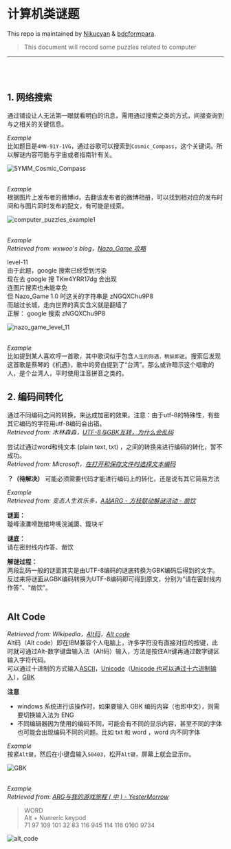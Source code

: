 # 计算机类谜题

This repo is maintained by [Nikucyan](https://github.com/Nikucyan) & [bdcformpara](https://github.com/bdcformpara).
  
> This document will record some puzzles related to computer
---
</br></br>


## 1. 网络搜索
通过铺设让人无法第一眼就看明白的讯息，需用通过搜索之类的方式，间接查询到与之相关的关键信息。

*Example*</br>
比如题目是`4MN-91Y-1VG`，通过谷歌可以搜索到`Cosmic_Compass`，这个关键词。所以解谜内容可能与宇宙或者指南针有关。 </br>

![5YMM_Cosmic_Compass](https://cdn.jsdelivr.net/gh/Nikucyan/ARG/Images/5YMM_Cosmic_Compass.png)
</br></br>

*Example*</br>
根据图片上发布者的微博id，去翻该发布者的微博相册，可以找到相对应的发布时间和与图片同时发布的配文，有可能是线索。 </br>

![computer_puzzles_example1](https://cdn.jsdelivr.net/gh/Nikucyan/ARG/Images/computer_puzzles_example1.jpg)
</br></br>

*Example*</br>
*Retrieved from: wxwoo's blog，[Nazo_Game 攻略](https://wxwoo.blog.luogu.org/nazo-game-guide)* </br>

level-11 </br>
由于此题，google 搜索已经受到污染 </br>
现在去 google 搜 TKw4YRR17dg 会出现 </br>
连图片搜索也未能幸免 </br>
但 Nazo_Game 1.0 时这关的字符串是 zNGQXChu9P8 </br>
而越过长城，走向世界的真实含义就是翻墙了 </br>
正解： google 搜索 zNGQXChu9P8 </br>

![nazo_game_level_11](https://cdn.jsdelivr.net/gh/Nikucyan/ARG/Images/nazo_game_level_11.png)
</br></br>

*Example*</br>
比如提到某人喜欢哼一首歌，其中歌词似乎包含`人生的际遇，稍纵即逝`。搜索后发现这首歌是蔡琴的《机遇》，歌中的旁白提到了“台湾”。那么或许暗示这个唱歌的人，是个台湾人，平时使用注音拼音之类的。


## 2. 编码间转化
通过不同编码之间的转换，来达成加密的效果。注意：由于utf-8的特殊性，有些其它编码的字符用utf-8编码会出错。 </br>
*Retrieved from: 木林森淼，[UTF-8与GBK互转，为什么会乱码](https://blog.csdn.net/yangfengjueqi/article/details/79486162)* </br>

尝试过通过word和纯文本 (plain text, txt) ，之间的转换来进行编码的转化，暂不成功。</br>
*Retrieved from: Microsoft，[在打开和保存文件时选择文本编码](https://support.microsoft.com/zh-cn/office/%E5%9C%A8%E6%89%93%E5%BC%80%E5%92%8C%E4%BF%9D%E5%AD%98%E6%96%87%E4%BB%B6%E6%97%B6%E9%80%89%E6%8B%A9%E6%96%87%E6%9C%AC%E7%BC%96%E7%A0%81-60d59c21-88b5-4006-831c-d536d42fd861)* 

**？（待解决）** 可能必须需要代码才能进行编码上的转化，还是说有其它简易方法

*Example*</br>
*Retrieved from: 变态人生欢乐多，[A站ARG - 方枝联动解谜活动 - 凿饮](https://www.acfun.cn/a/ac21015884?)* </br>

**谜面：** </br>
璇峰湪瀵嗗皝绾垮唴浣滅瓟、鍑块ギ

**谜底：** </br>
请在密封线内作答、凿饮

**解谜过程：** </br>
两段乱码一般的谜面其实是由UTF-8编码的谜底转换为GBK编码后得到的文字。反过来将谜面从GBK编码转换为UTF-8编码即可得到原文，分别为“请在密封线内作答”、“凿饮”。
</br></br>


## Alt Code
*Retrieved from: Wikipedia，[Alt码](https://zh.wikipedia.org/wiki/Alt%E7%A0%81)，[Alt code](https://en.wikipedia.org/wiki/Alt_code)* </br>
Alt码（Alt code）即在IBM兼容个人电脑上，许多字符没有直接对应的按键，此时就可通过Alt-数字键盘输入法（Alt码）输入，方法是按住Alt键再通过数字键区输入字符代码。 </br>
可以通过十进制的方式输入[ASCII](https://zh.wikipedia.org/wiki/ASCII)，[Unicode](https://zh.wikipedia.org/wiki/Unicode%E5%AD%97%E7%AC%A6%E5%88%97%E8%A1%A8)（[Unicode 也可以通过十六进制输入](https://zh.wikipedia.org/wiki/Unicode%E8%BE%93%E5%85%A5%E6%B3%95)），[GBK](https://www.qqxiuzi.cn/bianma/zifuji.php)

**注意**
- windows 系统进行该操作时，如果要输入 GBK 编码内容（也即中文），则需要切换输入法为 ENG
- 不同编辑器因为使用的编码不同，可能会有不同的显示内容，甚至不同的字体也可能会出现编码不同的问题。比如 txt 和 word ，word 内不同字体

*Example* </br>
按紧`Alt键`，然后在小键盘输入`50403`，松开`Alt键`，屏幕上就会显示`你`。

![GBK](https://cdn.jsdelivr.net/gh/Nikucyan/ARG/Images/GBK.png)
</br></br>

*Example* </br>
*Retrieved from: [ARG与我的游戏旅程 ( 中 ) - YesterMorrow](https://mp.weixin.qq.com/s/d4PPhiBVGXUSqctij_c77g)* </br>

> WORD </br>
> Alt + Numeric keypod </br>
> 71 97 109 101 32 83 116 945 114 116 0160 9734

![alt_code](https://cdn.jsdelivr.net/gh/Nikucyan/ARG/Images/alt_code.png)
</br></br>
